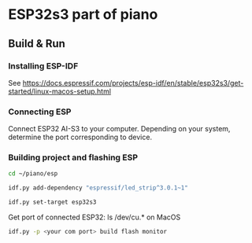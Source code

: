 # ESP32s3 part of piano
## Build & Run

### Installing ESP-IDF
See https://docs.espressif.com/projects/esp-idf/en/stable/esp32s3/get-started/linux-macos-setup.html

### Connecting ESP
Connect ESP32 AI-S3 to your computer.
Depending on your system, determine the port corresponding to device.

### Building project and flashing ESP
```bash
cd ~/piano/esp
```

```bash
idf.py add-dependency "espressif/led_strip^3.0.1~1"
```

```bash
idf.py set-target esp32s3
```

Get port of connected ESP32: ls /dev/cu.* on MacOS
```bash
idf.py -p <your com port> build flash monitor
```
